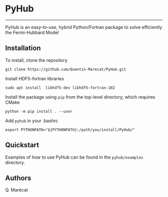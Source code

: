 # PyHub
----------

PyHub is an easy-to-use, hybrid Python/Fortran package to solve efficiently the Fermi-Hubbard Model

Installation
------------

To install, clone the repository

```
git clone https://github.com/Quentin-Marecat/PyHub.git
```

Install HDF5-fortran libraries

```
sudo apt install  libhdf5-dev libhdf5-fortran-102

```

Install the package using `pip` from the top-level directory, which requires CMake

```
python -m pip install . --user
```

Add `pyhub` in your .bashrc

```
export PYTHONPATH="${PYTHONPATH}:/path/you/install/PyHub/"
```

Quickstart
----------

Examples of how to use PyHub can be found in the `pyhub/examples` directory.

Authors
----------

Q. Marécat
